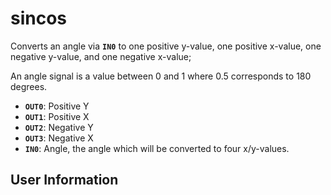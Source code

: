 # sincos
Converts an angle via **`IN0`** to one positive y-value, one positive x-value, one negative y-value, and one negative x-value;

An angle signal is a value between 0 and 1 where 0.5 corresponds to 180 degrees.

- **`OUT0`**: Positive Y
- **`OUT1`**: Positive X
- **`OUT2`**: Negative Y
- **`OUT3`**: Negative X
- **`IN0`**: Angle, the angle which will be converted to four x/y-values.

## User Information